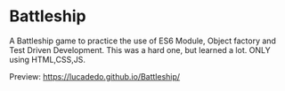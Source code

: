 # Battleship
A Battleship game to practice the use of ES6 Module, Object factory and Test Driven Development. This was a hard one, but learned a lot.
ONLY using HTML,CSS,JS.

Preview: https://lucadedo.github.io/Battleship/
